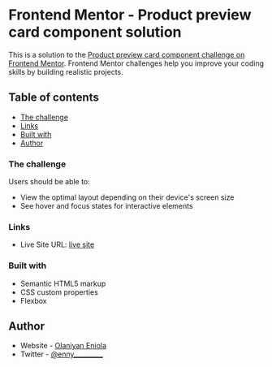 # Frontend Mentor - Product preview card component solution

This is a solution to the [Product preview card component challenge on Frontend Mentor](https://www.frontendmentor.io/challenges/product-preview-card-component-GO7UmttRfa). Frontend Mentor challenges help you improve your coding skills by building realistic projects. 

## Table of contents

  - [The challenge](#the-challenge)
  - [Links](#links)
  - [Built with](#built-with)
- [Author](#author)

### The challenge

Users should be able to:

- View the optimal layout depending on their device's screen size
- See hover and focus states for interactive elements

### Links

- Live Site URL: [live site](https://olaniyaneniola.github.io/product-preview-card/)

### Built with

- Semantic HTML5 markup
- CSS custom properties
- Flexbox

## Author

- Website - [Olaniyan Eniola](https://github.com/OlaniyanEniola)
- Twitter - [@enny_________](https://twitter.com/enny_________)

